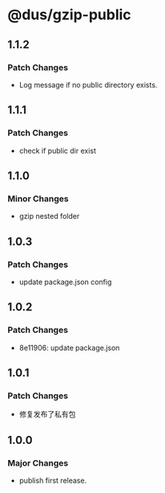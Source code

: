 # @dus/gzip-public

## 1.1.2

### Patch Changes

- Log message if no public directory exists.

## 1.1.1

### Patch Changes

- check if public dir exist

## 1.1.0

### Minor Changes

- gzip nested folder

## 1.0.3

### Patch Changes

- update package.json config

## 1.0.2

### Patch Changes

- 8e11906: update package.json

## 1.0.1

### Patch Changes

- 修复发布了私有包

## 1.0.0

### Major Changes

- publish first release.
